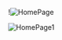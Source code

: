 !![HomePage](https://github.com/user-attachments/assets/d5ce0ed0-8fa6-4498-828b-e6811c4bb6fe)



![HomePage1](https://github.com/user-attachments/assets/d88b2d61-d0a6-4ebd-a07e-f723ae1cb5cf)

